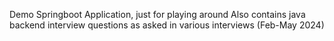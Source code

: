 Demo Springboot Application, just for playing around
Also contains java backend interview questions as asked in various interviews (Feb-May 2024)
